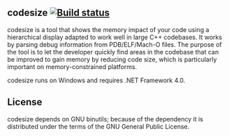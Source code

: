 codesize [![Build status](https://ci.appveyor.com/api/projects/status/9eknga76o5wapldq?svg=true)](https://ci.appveyor.com/project/zeux/codesize)
--------

codesize is a tool that shows the memory impact of your code using a hierarchical display adapted to work well in large C++ codebases. It works by parsing debug information from PDB/ELF/Mach-O files. The purpose of the tool is to let the developer quickly find areas in the codebase that can be improved to gain memory by reducing code size, which is particularly important on memory-constrained platforms.

codesize runs on Windows and requires .NET Framework 4.0.

License
-------

codesize depends on GNU binutils; because of the dependency it is distributed under the terms of the GNU General Public License.

